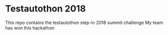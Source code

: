 # Testautothon 2018
This repo contains the testautothon step-in 2018 summit challenge
My team has won this hackathon 
